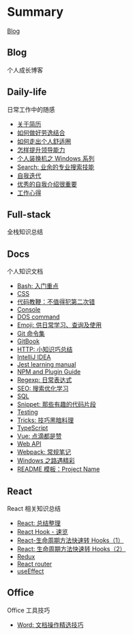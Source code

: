 # Summary

[Blog](README.md)

## Blog
个人成长博客


## Daily-life
日常工作中的随感

* [关于简历](/daily-life/AboutResume.md)
* [如何做好劳逸结合](/daily-life/CombineExertionAndRest.md)
* [如何走出个人舒适圈](/daily-life/GetOutOfYourComfortZone.md)
* [怎样提升领导能力](/daily-life/HowToHaveLeadership.md)
* [个人装换机之 Windows 系列](/daily-life/InstallSystem-windows.md)
* [Search: 业余的专业搜索技能](/daily-life/Search.md)
* [自我迭代](/daily-life/SelfReview.md)
* [优秀的自我介绍很重要](/daily-life/TheImportantOfSelfIntroduction.md)
* [工作心得](/daily-life/WorkExperience.md)

## Full-stack
全栈知识总结


## Docs
个人知识文档

* [Bash: 入门重点](/full-stack/docs/Bash.md)
* [CSS](/full-stack/docs/CSS.md)
* [代码教鞭：不值得犯第二次错](/full-stack/docs/CodeTips.md)
* [Console](/full-stack/docs/Console.md)
* [DOS command](/full-stack/docs/Dos.md)
* [Emoji: 供日常学习、查询及使用](/full-stack/docs/Emoji.md)
* [Git 命令集](/full-stack/docs/Git.md)
* [GitBook](/full-stack/docs/GitBook.md)
* [HTTP: 小知识巧总结](/full-stack/docs/HTTP.md)
* [IntelliJ IDEA](/full-stack/docs/IntelliJ-IDEA.md)
* [Jest learning manual](/full-stack/docs/Jest.md)
* [NPM and Plugin Guide](/full-stack/docs/NPM.md)
* [Regexp: 日常表达式](/full-stack/docs/Regexp.md)
* [SEO: 搜索优化学习](/full-stack/docs/SEO.md)
* [SQL](/full-stack/docs/SQL.md)
* [Snippet: 那些有趣的代码片段](/full-stack/docs/Snippet.md)
* [Testing](/full-stack/docs/Testing.md)
* [Tricks: 技巧黑暗料理](/full-stack/docs/Tricks.md)
* [TypeScript](/full-stack/docs/TypeScript.md)
* [Vue: 点滴都是赞](/full-stack/docs/Vue.md)
* [Web API](/full-stack/docs/WebAPI.md)
* [Webpack: 常规笔记](/full-stack/docs/Webpack.md)
* [Windows 之路遇精彩](/full-stack/docs/Windows.md)
* [README 模板：Project Name](/full-stack/project/ReadMeTemplatePackage.md)

## React
React 相关知识总结

* [React: 总结整理](/full-stack/react/React.md)
* [React Hook - 速览](/full-stack/react/ReactHook.md)
* [React-生命周期方法快速转 Hooks（1）](/full-stack/react/ReactLifeCycleToHooks1.md)
* [React: 生命周期方法快速转 Hooks（2）](/full-stack/react/ReactLifeCycleToHooks2.md)
* [Redux](/full-stack/react/Redux.md)
* [React router](/full-stack/react/Router.md)
* [useEffect](/full-stack/react/useEffect.md)

## Office
Office 工具技巧

* [Word: 文档操作精选技巧](/office/Word.md)
